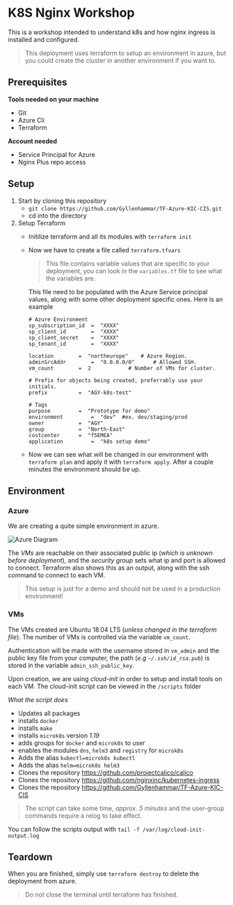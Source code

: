 # K8S Nginx Workshop 

This is a workshop intended to understand k8s and how nginx ingress is installed and configured.

> This deployment uses terraform to setup an environment in azure, but you could create the cluster in another environment if you want to.

## Prerequisites

**Tools needed on your machine**
 - Git
 - Azure Cli
 - Terraform

**Account needed**
 - Service Principal for Azure
 - Nginx Plus repo access

## Setup

 1. Start by cloning this repository
	 - `git clone https://github.com/Gyllenhammar/TF-Azure-KIC-CIS.git`
	 - cd into the directory
2. Setup Terraform
	-  Initilize terraform and all its modules with `terraform init`
	- Now we have to create a file called `terraform.tfvars`
		 >This file contains variable values that are specific to your deployment, you can look in the `variables.tf` file to see what the variables are. 
		 
		 This file need to be populated with the Azure Service principal values, along with some other deployment specific ones. Here is an example
		```
		# Azure Environment
		sp_subscription_id 	=  "XXXX"
		sp_client_id 		=  "XXXX"
		sp_client_secret 	=  "XXXX"
		sp_tenant_id 		=  "XXXX"

		location	 	=  "northeurope" 	# Azure Region.
		adminSrcAddr 		=  "0.0.0.0/0"		# Allowed SSH. 
		vm_count 		=  2			# Number of VMs for cluster.

		# Prefix for objects being created, preferrably use your initials.
		prefix 			=  "AGY-k8s-test"

		# Tags
		purpose 		=  "Prototype for demo"
		environment 		=  "dev"  #ex. dev/staging/prod
		owner 			=  "AGY"
		group 			=  "North-East"
		costcenter 		=  "f5EMEA"
		application 		=  "k8s setup demo"
		```
		 
	- Now we can see what will be changed in our environment with `terraform plan` and apply it with `terraform apply`. After a couple minutes the environment should be up.

## Environment 

### Azure

We are creating a quite simple environment in azure.

![Azure Diagram](https://mermaid.ink/svg/eyJjb2RlIjoiZ3JhcGggQlRcbiAgICAgICAgQVtWbTFdIFxuICAgICAgICBDe25pYzF9XG4gICAgICAgIEQoU3VibmV0KVxuICAgICAgICBCKFB1YmxpY0lQMSlcbiAgICAgICAgRigoU2VjdXJpdHkgR3JvdXApKVxuICAgICAgICBFKE5ldHdvcmspXG4gICAgICAgIEdbVm0yXVxuICAgICAgICBIKFB1YmxpY0lQMilcbiAgICAgICAgSXtuaWMyfVxuXG4gICAgICAgIEEgLS0-IENcbiAgICAgICAgQiAtLT4gQ1xuICAgICAgICBDIC0tPiBEXG4gICAgICAgIEQgLS0-IEVcbiAgICAgICAgRiAtLT4gQ1xuICAgICAgICBGIC0tPiBEXG4gICAgICAgIEcgLS0-IElcbiAgICAgICAgSCAtLT4gSVxuICAgICAgICBJIC0tPiBEXG4gICAgICAgIEYgLS0-IElcbiIsIm1lcm1haWQiOnsidGhlbWUiOiJkZWZhdWx0In0sInVwZGF0ZUVkaXRvciI6ZmFsc2V9)
 
The *VMs* are reachable on their associated public ip (*which is unknown before deployment*), and the *security group* sets what ip and port is allowed to connect. Terraform also shows this as an output, along with the ssh command to connect to each VM.
> This setup is just for a demo and should not be used in a production environment!

### VMs

The VMs created are Ubuntu 18.04 LTS (*unless changed in the terraform file*). 
The number of VMs is controlled via the variable `vm_count`.

Authentication will be made with the username stored in `vm_admin` and the public key file from your computer, the path (*e.g `~/.ssh/id_rsa.pub`*) is stored in the variable `admin_ssh_public_key`.

Upon creation, we are using *cloud-init* in order to setup and install tools on each VM. The cloud-init script can be viewed in the `/scripts` folder

*What the script does*

 - Updates all packages
 - installs `docker`
 - installs `make`
 - installs `microk8s` version *1.19*
 - adds groups for `docker` and `microk8s` to user
 - enables the modules `dns`, `helm3` and `registry` for `microk8s` 
 - Adds the alias `kubectl=microk8s kubectl`
 - Adds the alias `helm=microk8s helm3`
 - Clones the repository https://github.com/projectcalico/calico
 - Clones the repository https://github.com/nginxinc/kubernetes-ingress
 - Clones the repository https://github.com/Gyllenhammar/TF-Azure-KIC-CIS

>The script can take some time, *approx. 5 minutes* and the user-group commands require a relog to take effect. 

You can follow the scripts output with `tail -f /var/log/cloud-init-output.log`


## Teardown
When you are finished, simply use `terraform destroy` to delete the deployment from azure. 
> Do not close the terminal until terraform has finished.
